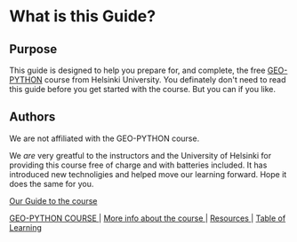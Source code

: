# What is this Guide?


## Purpose
This guide is designed to help you prepare for, and complete, the free [ GEO-PYTHON](https://geo-python-site.readthedocs.io/en/latest/) course from Helsinki University.  You definately don't need to read this guide before you get started with the course. But you can if you like. 


## Authors
We are not affiliated with the GEO-PYTHON course.  

We *are* very greatful to the instructors and the University of Helsinki for providing this course free of charge and with batteries included. It has introduced new technoligies and helped move our learning forward. Hope it does the same for you.

[  Our Guide to the course  ](what_is_geopython.md) 



[  GEO-PYTHON COURSE  ](https://geo-python-site.readthedocs.io/en/latest/)  |  [  More info about the course  ](read_more.md) | [  Resources  ](learn_more.md) |  [Table of Learning  ](table_of_learning.md)

